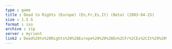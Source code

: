 ```yaml
---
type : game
title : Dead to Rights (Europe) (En,Fr,Es,It) (Beta) (2003-04-25)
size : 1.5 G
format : iso
archive : zip
server : myrient
link2 : Dead%20to%20Rights%20%28Europe%29%20%28En%2CFr%2CEs%2CIt%29%20%28Beta%29%20%282003-04-25%29
---
```

